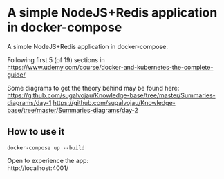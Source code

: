 # A simple NodeJS+Redis application in docker-compose

A simple NodeJS+Redis application in docker-compose.  

Following first 5 (of 19) sections in  
https://www.udemy.com/course/docker-and-kubernetes-the-complete-guide/

Some diagrams to get the theory behind may be found here:  
https://github.com/sugalvojau/Knowledge-base/tree/master/Summaries-diagrams/day-1
https://github.com/sugalvojau/Knowledge-base/tree/master/Summaries-diagrams/day-2

## How to use it

`docker-compose up --build`  

Open to experience the app:  
http://localhost:4001/  
